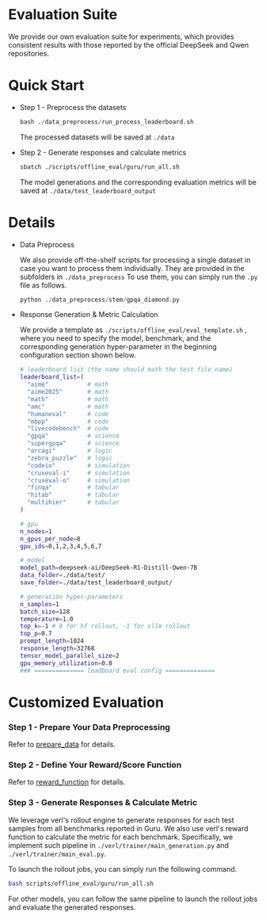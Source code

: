 # Evaluation Suite

We provide our own evaluation suite for experiments, which provides consistent results with those reported by the official DeepSeek and Qwen repositories.

# Quick Start

- Step 1 - Preprocess the datasets
    
    ```python
    bash ./data_preprocess/run_process_leaderboard.sh
    ```
    
    The processed datasets will be saved at `./data` 
    
- Step 2 - Generate responses and calculate metrics
    
    ```bash
    sbatch ./scripts/offline_eval/guru/run_all.sh
    
    ```
    
    The model generations and the corresponding evaluation metrics will be saved at `./data/test_leaderboard_output`
    

# Details

- Data Preprocess
    
    We also provide off-the-shelf scripts for processing a single dataset in case you want to process them individually. They are provided in the subfolders in `./data_preprocess` To use them, you can simply run the `.py` file as follows.
    
    ```python
    python ./data_preprocess/stem/gpqa_diamond.py
    ```
    
- Response Generation & Metric Calculation
    
    We provide a template as `./scripts/offline_eval/eval_template.sh` , where you need to specify the model, benchmark, and the corresponding generation hyper-parameter in the beginning configuration section shown below.
    
    ```bash
    # leaderboard list (the name should math the test file name)
    leaderboard_list=(
      "aime"           # math
      "aime2025"       # math
      "math"           # math
      "amc"            # math
      "humaneval"      # code
      "mbpp"           # code
      "livecodebench"  # code
      "gpqa"           # science
      "supergpqa"      # science
      "arcagi"         # logic
      "zebra_puzzle"   # logic
      "codeio"         # simulation
      "cruxeval-i"     # simulation
      "cruxeval-o"     # simulation
      "finqa"          # tabular
      "hitab"          # tabular
      "multihier"      # tabular
    )
    
    # gpu
    n_nodes=1
    n_gpus_per_node=8
    gpu_ids=0,1,2,3,4,5,6,7
    
    # model
    model_path=deepseek-ai/DeepSeek-R1-Distill-Qwen-7B
    data_folder=./data/test/
    save_folder=./data/test_leaderboard_output/
    
    # generation hyper-parameters
    n_samples=1
    batch_size=128
    temperature=1.0
    top_k=-1 # 0 for hf rollout, -1 for vllm rollout
    top_p=0.7
    prompt_length=1024
    response_length=32768
    tensor_model_parallel_size=2
    gpu_memory_utilization=0.8
    ### ============== leadboard eval config ==============
    ```
    

# Customized Evaluation

### Step 1 - Prepare Your Data Preprocessing

Refer to [prepare_data](https://verl.readthedocs.io/en/latest/preparation/prepare_data.html) for details.

### Step 2 - Define Your Reward/Score Function

Refer to [reward_function](https://verl.readthedocs.io/en/latest/preparation/reward_function.html) for details.

### Step 3 - Generate Responses & Calculate Metric

We leverage verl's rollout engine to generate responses for each test samples from all benchmarks reported in Guru.
We also use verl's reward function to calculate the metric for each benchmark.
Specifically, we implement such pipeline in `./verl/trainer/main_generation.py` and `./verl/trainer/main_eval.py`.

To launch the rollout jobs, you can simply run the following command.
```bash
bash scripts/offline_eval/guru/run_all.sh
```

For other models, you can follow the same pipeline to launch the rollout jobs and evaluate the generated responses.